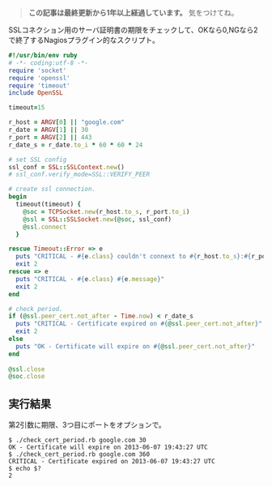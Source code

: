 <!-- too_old -->
> **この記事は最終更新から1年以上経過しています。** 気をつけてね。

SSLコネクション用のサーバ証明書の期限をチェックして、OKなら0,NGなら2で終了するNagiosプラグイン的なスクリプト。


```ruby:check_cert_period.rb
#!/usr/bin/env ruby
# -*- coding:utf-8 -*-
require 'socket'
require 'openssl'
require 'timeout'
include OpenSSL

timeout=15

r_host = ARGV[0] || "google.com"
r_date = ARGV[1] || 30
r_port = ARGV[2] || 443
r_date_s = r_date.to_i * 60 * 60 * 24

# set SSL config
ssl_conf = SSL::SSLContext.new()
# ssl_conf.verify_mode=SSL::VERIFY_PEER

# create ssl connection.
begin
  timeout(timeout) {
    @soc = TCPSocket.new(r_host.to_s, r_port.to_i)
    @ssl = SSL::SSLSocket.new(@soc, ssl_conf)
    @ssl.connect
  }

rescue Timeout::Error => e
  puts "CRITICAL - #{e.class} couldn't connext to #{r_host.to_s}:#{r_port.to_i}"
  exit 2
rescue => e
  puts "CRITICAL - #{e.class} #{e.message}"
  exit 2
end

# check period.
if (@ssl.peer_cert.not_after - Time.now) < r_date_s
  puts "CRITICAL - Certificate expired on #{@ssl.peer_cert.not_after}"
  exit 2
else
  puts "OK - Certificate will expire on #{@ssl.peer_cert.not_after}"
end
  
@ssl.close
@soc.close
```


## 実行結果

第2引数に期限、3つ目にポートをオプションで。

    $ ./check_cert_period.rb google.com 30 
    OK - Certificate will expire on 2013-06-07 19:43:27 UTC
    $ ./check_cert_period.rb google.com 360
    CRITICAL - Certificate expired on 2013-06-07 19:43:27 UTC
    $ echo $?
    2
